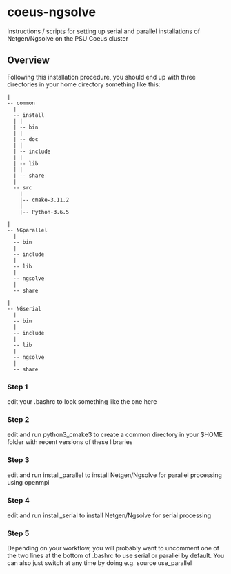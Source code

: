 # coeus-ngsolve
Instructions / scripts for setting up serial and parallel installations of Netgen/Ngsolve on the PSU Coeus cluster

## Overview
Following this installation procedure, you should end up with three
directories in your home directory something like this:

```
|
-- common
  |
  -- install
  | |
  | -- bin
  | |
  | -- doc
  | |
  | -- include
  | |
  | -- lib
  | |
  | -- share
  |
  -- src
    |
    |-- cmake-3.11.2
    |
    |-- Python-3.6.5

|
-- NGparallel
  |
  -- bin
  |
  -- include
  |
  -- lib
  |
  -- ngsolve
  |
  -- share

|
-- NGserial
  |
  -- bin
  |
  -- include
  |
  -- lib
  |
  -- ngsolve
  |
  -- share
```

### Step 1
edit your .bashrc to look something like the one here

### Step 2
edit and run python3_cmake3 to create a common directory 
in your $HOME folder with recent versions of these libraries

### Step 3
edit and run install_parallel to install Netgen/Ngsolve for parallel
processing using openmpi

### Step 4
edit and run install_serial to install Netgen/Ngsolve for serial processing

### Step 5
Depending on your workflow, you will probably want to uncomment one of the
two lines at the bottom of .bashrc to use serial or parallel by default.
You can also just switch at any time by doing e.g. source use_parallel

 
